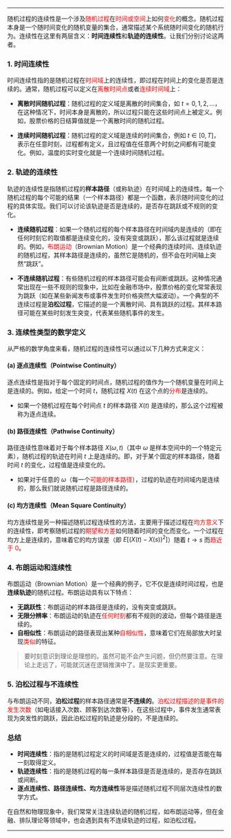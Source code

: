 
---

随机过程的连续性是一个涉及<span style="color:rgb(255, 0, 0)">随机过程</span>在<span style="color:rgb(255, 0, 0)">时间或空间</span>上如何<span style="color:rgb(255, 0, 0)">变化</span>的概念。随机过程本身是一个随时间变化的随机变量的集合，通常描述某个系统随时间变化的随机行为。连续性在这里有两层含义：**时间连续性**和**轨迹的连续性**。让我们分别讨论这两者。

### 1. **时间连续性**
时间连续性指的是随机过程在<span style="color:rgb(255, 0, 0)">时间域</span>上的连续性，即过程在时间上的变化是否是连续的。通常，随机过程可以定义在<span style="color:rgb(255, 0, 0)">离散时间点</span>或者<span style="color:rgb(255, 0, 0)">连续时间域</span>上：

- **离散时间随机过程**：随机过程的定义域是离散的时间集合，如 $t = 0, 1, 2, \dots$，在这种情况下，时间本身是离散的，所以过程只能在这些时间点上被定义。例如，股票价格的日结算值就是一个离散时间的随机过程。

- **连续时间随机过程**：随机过程的定义域是连续的时间集合，例如 $t \in [0, T]$，表示在任意时刻，过程都有定义，且过程值在任意两个时刻之间都有可能变化。例如，温度的实时变化就是一个连续时间随机过程。

### 2. **轨迹的连续性**
轨迹的连续性是指随机过程的**样本路径**（或称轨迹）在时间域上的连续性。每一个随机过程的每个可能的结果（一个样本路径）都是一个函数，表示随时间变化的过程的具体实现。我们可以讨论该轨迹是否是连续的，是否存在跳跃或不规则的变化。

- **连续随机过程**：如果一个随机过程的每个样本路径在时间域内是连续的（即在任何时刻它的取值都是连续变化的，没有突变或跳跃），那么该过程就是连续的。例如，<span style="color:rgb(255, 0, 0)">布朗运动</span>（Brownian Motion）是一个经典的连续时间、连续轨迹的随机过程，其样本路径是连续的，虽然它是随机的，但不会在时间轴上突然“跳跃”。

- **不连续随机过程**：有些随机过程的样本路径可能会有间断或跳跃。这种情况通常出现在一些不规则的现象中，比如在金融市场中，股票价格的变化常常表现为跳跃（如在某些新闻发布或事件发生时价格突然大幅波动）。一个典型的不连续过程是**泊松过程**，它描述的是一个离散时间、具有跳跃的过程。其样本路径可能在某些时刻发生突变，代表某些随机事件的发生。

### 3. **连续性类型的数学定义**
从严格的数学角度来看，随机过程的连续性可以通过以下几种方式来定义：

#### (a) **逐点连续性（Pointwise Continuity）** 
逐点连续性是指对于每个固定的时间点，随机过程的值作为一个随机变量在时间上是连续的。例如，给定一个时间 $t$，随机过程 $X(t)$ 在这个点的<span style="color:rgb(255, 0, 0)">分布</span>是连续的。

- 如果一个随机过程在每个时间点 $t$ 的样本路径 $X(t)$ 是连续的，那么这个过程被称为逐点连续。

#### (b) **路径连续性（Pathwise Continuity）** 
路径连续性意味着对于每个样本路径 $X(\omega, t)$（其中 $\omega$ 是样本空间中的一个特定元素），随机过程的轨迹在时间 $t$ 上是连续的。即，对于某个固定的样本路径，随着时间 $t$ 的变化，过程值是连续变化的。

- 如果对于任意的 $\omega$（每一个<span style="color:rgb(255, 0, 0)">可能的样本路径</span>），过程的轨迹在时间域内是连续的，那么我们就说随机过程是路径连续的。

#### (c) **均方连续性（Mean Square Continuity）** 
均方连续性是另一种描述随机过程连续性的方法，主要用于描述过程在<span style="color:rgb(255, 0, 0)">均方意义</span>下的连续性，即考察随机过程的<span style="color:rgb(255, 0, 0)">期望和方差</span>如何随着时间的变化而变化。一个过程在均方上是连续的，意味着它的均方误差（即 $E[(X(t) - X(s))^2]$）随着 $t \to s$ 而<span style="color:rgb(255, 0, 0)">趋近于 0</span>。

### 4. **布朗运动和连续性**
布朗运动（Brownian Motion）是一个经典的例子，它不仅是连续时间过程，也是**连续轨迹**的随机过程。布朗运动具有以下特点：
- **无跳跃性**：布朗运动的样本路径是连续的，没有突变或跳跃。
- **无限分辨率**：布朗运动的轨迹在<span style="color:rgb(255, 0, 0)">任何时刻</span>都有不规则的波动，但每个路径是连续的。
- **自相似性**：布朗运动的路径表现出某种<span style="color:rgb(255, 0, 0)">自相似性</span>，意味着它们在局部放大时呈现<span style="color:rgb(255, 0, 0)">类似</span>的特征。

> 要时刻意识到理论是理想的。虽然可能不会产生问题，但仍然要注意。在理论上走远了，可能就沉迷在逻辑推演中了。是现实更重要。

### 5. **泊松过程与不连续性**
与布朗运动不同，**泊松过程**的样本路径通常是**不连续的**。<span style="color:rgb(255, 0, 0)">泊松过程描述的是事件的发生次数</span>（如电话接入次数、顾客到达次数等），在这些过程中，事件发生通常表现为突发性的跳跃，因此泊松过程的轨迹是分段的，不是连续的。

### 总结
- **时间连续性**：指的是随机过程定义的时间域是否是连续的，过程值是否能在每一刻取得定义。
- **轨迹连续性**：指的是随机过程的每一条样本路径是否是连续的，是否存在跳跃或间断。
- **逐点连续性、路径连续性、均方连续性**等是描述随机过程不同层次连续性的数学方式。

在自然和物理现象中，我们常常关注连续轨迹的随机过程，如布朗运动等，但在金融、排队理论等领域中，也会遇到具有不连续轨迹的过程，如泊松过程。

---
